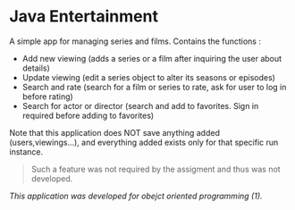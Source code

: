 # Java Entertainment

A simple app for managing series and films. 
Contains the functions : 
- Add new viewing (adds a series or a film after inquiring the user about details)
- Update viewing (edit a series object to alter its seasons or episodes)
- Search and rate (search for a film or series to rate, ask for user to log in before rating)
- Search for actor or director (search and add to favorites. Sign in required before adding to favorites)

Note that this application does NOT save anything added (users,viewings...), and everything added exists only for that specific run instance.
>Such a feature was not required by the assigment and thus was not developed.

*This application was developed for obejct oriented programming (1).*
